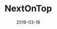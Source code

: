 ---
layout: site
title: "NextOnTop"
date: 2018-03-18
categories: [community]
version: 5.1.3
major: 5
minor: 1
patch: 3
slug: nextontop
link: https://www.nextontop.com/
permalink: /sites/:slug
---